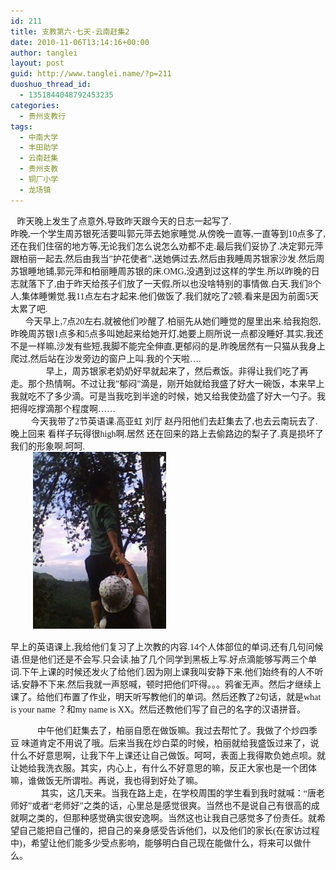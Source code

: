 ```yaml
---
id: 211
title: 支教第六-七天-云南赶集2
date: 2010-11-06T13:14:16+00:00
author: tanglei
layout: post
guid: http://www.tanglei.name/?p=211
duoshuo_thread_id:
  - 1351844048792453235
categories:
  - 贵州支教行
tags:
  - 中南大学
  - 丰田助学
  - 云南赶集
  - 贵州支教
  - 铜厂小学
  - 龙场镇
---
```

<p class="MsoNormal" style="margin: 0cm 0cm 0pt;">
  <span style="font-family: 宋体; mso-ascii-font-family: 'Times New Roman'; mso-hansi-font-family: 'Times New Roman';">   昨天晚上发生了点意外</span><span lang="EN-US"><span style="font-family: Times New Roman;">,</span></span><span style="font-family: 宋体; mso-ascii-font-family: 'Times New Roman'; mso-hansi-font-family: 'Times New Roman';">导致昨天跟今天的日志一起写了</span><span lang="EN-US"><span style="font-family: Times New Roman;">.</span></span> <span lang="EN-US"><span style="mso-tab-count: 1;"><span style="font-family: Times New Roman;">     <br /> </span></span></span><span style="font-family: 宋体; mso-ascii-font-family: 'Times New Roman'; mso-hansi-font-family: 'Times New Roman';">昨晚</span><span lang="EN-US"><span style="font-family: Times New Roman;">,</span></span><span style="font-family: 宋体; mso-ascii-font-family: 'Times New Roman'; mso-hansi-font-family: 'Times New Roman';">一个学生周苏银死活要叫郭元萍去她家睡觉</span><span lang="EN-US"><span style="font-family: Times New Roman;">.</span></span><span style="font-family: 宋体; mso-ascii-font-family: 'Times New Roman'; mso-hansi-font-family: 'Times New Roman';">从傍晚一直等</span><span lang="EN-US"><span style="font-family: Times New Roman;">,</span></span><span style="font-family: 宋体; mso-ascii-font-family: 'Times New Roman'; mso-hansi-font-family: 'Times New Roman';">一直等到</span><span lang="EN-US"><span style="font-family: Times New Roman;">10</span></span><span style="font-family: 宋体; mso-ascii-font-family: 'Times New Roman'; mso-hansi-font-family: 'Times New Roman';">点多了</span><span lang="EN-US"><span style="font-family: Times New Roman;">,</span></span><span style="font-family: 宋体; mso-ascii-font-family: 'Times New Roman'; mso-hansi-font-family: 'Times New Roman';">还在我们住宿的地方等</span><span lang="EN-US"><span style="font-family: Times New Roman;">,</span></span><span style="font-family: 宋体; mso-ascii-font-family: 'Times New Roman'; mso-hansi-font-family: 'Times New Roman';">无论我们怎么说怎么劝都不走</span><span lang="EN-US"><span style="font-family: Times New Roman;">.</span></span><span style="font-family: 宋体; mso-ascii-font-family: 'Times New Roman'; mso-hansi-font-family: 'Times New Roman';">最后我们妥协了</span><span lang="EN-US"><span style="font-family: Times New Roman;">.</span></span><span style="font-family: 宋体; mso-ascii-font-family: 'Times New Roman'; mso-hansi-font-family: 'Times New Roman';">决定郭元萍跟柏丽一起去</span><span lang="EN-US"><span style="font-family: Times New Roman;">,</span></span><span style="font-family: 宋体; mso-ascii-font-family: 'Times New Roman'; mso-hansi-font-family: 'Times New Roman';">然后由我当</span><span lang="EN-US"><span style="font-family: Times New Roman;">”</span></span><span style="font-family: 宋体; mso-ascii-font-family: 'Times New Roman'; mso-hansi-font-family: 'Times New Roman';">护花使者</span><span lang="EN-US"><span style="font-family: Times New Roman;">”,</span></span><span style="font-family: 宋体; mso-ascii-font-family: 'Times New Roman'; mso-hansi-font-family: 'Times New Roman';">送她俩过去</span><span lang="EN-US"><span style="font-family: Times New Roman;">,</span></span><span style="font-family: 宋体; mso-ascii-font-family: 'Times New Roman'; mso-hansi-font-family: 'Times New Roman';">然后由我睡周苏银家沙发</span><span lang="EN-US"><span style="font-family: Times New Roman;">.</span></span><span style="font-family: 宋体; mso-ascii-font-family: 'Times New Roman'; mso-hansi-font-family: 'Times New Roman';">然后周苏银睡地铺</span><span lang="EN-US"><span style="font-family: Times New Roman;">,</span></span><span style="font-family: 宋体; mso-ascii-font-family: 'Times New Roman'; mso-hansi-font-family: 'Times New Roman';">郭元萍和柏丽睡周苏银的床</span><span lang="EN-US"><span style="font-family: Times New Roman;">.OMG,</span></span><span style="font-family: 宋体; mso-ascii-font-family: 'Times New Roman'; mso-hansi-font-family: 'Times New Roman';">没遇到过这样的学生</span><span lang="EN-US"><span style="font-family: Times New Roman;">.</span></span><span style="font-family: 宋体; mso-ascii-font-family: 'Times New Roman'; mso-hansi-font-family: 'Times New Roman';">所以昨晚的日志就落下了</span><span lang="EN-US"><span style="font-family: Times New Roman;">,</span></span><span style="font-family: 宋体; mso-ascii-font-family: 'Times New Roman'; mso-hansi-font-family: 'Times New Roman';">由于昨天给孩子们放了一天假</span><span lang="EN-US"><span style="font-family: Times New Roman;">,</span></span><span style="font-family: 宋体; mso-ascii-font-family: 'Times New Roman'; mso-hansi-font-family: 'Times New Roman';">所以也没啥特别的事情做</span><span lang="EN-US"><span style="font-family: Times New Roman;">.</span></span><span style="font-family: 宋体; mso-ascii-font-family: 'Times New Roman'; mso-hansi-font-family: 'Times New Roman';">白天</span><span lang="EN-US"><span style="font-family: Times New Roman;">.</span></span><span style="font-family: 宋体; mso-ascii-font-family: 'Times New Roman'; mso-hansi-font-family: 'Times New Roman';">我们</span><span lang="EN-US"><span style="font-family: Times New Roman;">8</span></span><span style="font-family: 宋体; mso-ascii-font-family: 'Times New Roman'; mso-hansi-font-family: 'Times New Roman';">个人</span><span lang="EN-US"><span style="font-family: Times New Roman;">,</span></span><span style="font-family: 宋体; mso-ascii-font-family: 'Times New Roman'; mso-hansi-font-family: 'Times New Roman';">集体睡懒觉</span><span lang="EN-US"><span style="font-family: Times New Roman;">.</span></span><span style="font-family: 宋体; mso-ascii-font-family: 'Times New Roman'; mso-hansi-font-family: 'Times New Roman';">我</span><span lang="EN-US"><span style="font-family: Times New Roman;">11</span></span><span style="font-family: 宋体; mso-ascii-font-family: 'Times New Roman'; mso-hansi-font-family: 'Times New Roman';">点左右才起来</span><span lang="EN-US"><span style="font-family: Times New Roman;">.</span></span><span style="font-family: 宋体; mso-ascii-font-family: 'Times New Roman'; mso-hansi-font-family: 'Times New Roman';">他们做饭了</span><span lang="EN-US"><span style="font-family: Times New Roman;">.</span></span><span style="font-family: 宋体; mso-ascii-font-family: 'Times New Roman'; mso-hansi-font-family: 'Times New Roman';">我们就吃了</span><span lang="EN-US"><span style="font-family: Times New Roman;">2</span></span><span style="font-family: 宋体; mso-ascii-font-family: 'Times New Roman'; mso-hansi-font-family: 'Times New Roman';">顿</span><span lang="EN-US"><span style="font-family: Times New Roman;">.</span></span><span style="font-family: 宋体; mso-ascii-font-family: 'Times New Roman'; mso-hansi-font-family: 'Times New Roman';">看来是因为前面</span><span lang="EN-US"><span style="font-family: Times New Roman;">5</span></span><span style="font-family: 宋体; mso-ascii-font-family: 'Times New Roman'; mso-hansi-font-family: 'Times New Roman';">天太累了吧</span><span lang="EN-US"><span style="font-family: Times New Roman;">.</span></span>
</p>

<p class="MsoNormal" style="margin: 0cm 0cm 0pt;">
        <span style="font-family: 宋体; mso-ascii-font-family: 'Times New Roman'; mso-hansi-font-family: 'Times New Roman';">今天早上</span><span lang="EN-US"><span style="font-family: Times New Roman;">,7</span></span><span style="font-family: 宋体; mso-ascii-font-family: 'Times New Roman'; mso-hansi-font-family: 'Times New Roman';">点</span><span lang="EN-US"><span style="font-family: Times New Roman;">20</span></span><span style="font-family: 宋体; mso-ascii-font-family: 'Times New Roman'; mso-hansi-font-family: 'Times New Roman';">左右</span><span lang="EN-US"><span style="font-family: Times New Roman;">,</span></span><span style="font-family: 宋体; mso-ascii-font-family: 'Times New Roman'; mso-hansi-font-family: 'Times New Roman';">就被他们吵醒了</span><span lang="EN-US"><span style="font-family: Times New Roman;">.</span></span><span style="font-family: 宋体; mso-ascii-font-family: 'Times New Roman'; mso-hansi-font-family: 'Times New Roman';">柏丽先从她们睡觉的屋里出来</span><span lang="EN-US"><span style="font-family: Times New Roman;">.</span></span><span style="font-family: 宋体; mso-ascii-font-family: 'Times New Roman'; mso-hansi-font-family: 'Times New Roman';">给我抱怨</span><span lang="EN-US"><span style="font-family: Times New Roman;">,</span></span><span style="font-family: 宋体; mso-ascii-font-family: 'Times New Roman'; mso-hansi-font-family: 'Times New Roman';">昨晚周苏银</span><span lang="EN-US"><span style="font-family: Times New Roman;">1</span></span><span style="font-family: 宋体; mso-ascii-font-family: 'Times New Roman'; mso-hansi-font-family: 'Times New Roman';">点多和</span><span lang="EN-US"><span style="font-family: Times New Roman;">5</span></span><span style="font-family: 宋体; mso-ascii-font-family: 'Times New Roman'; mso-hansi-font-family: 'Times New Roman';">点多叫她起来给她开灯</span><span lang="EN-US"><span style="font-family: Times New Roman;">,</span></span><span style="font-family: 宋体; mso-ascii-font-family: 'Times New Roman'; mso-hansi-font-family: 'Times New Roman';">她要上厕所说一点都没睡好</span><span lang="EN-US"><span style="font-family: Times New Roman;">.</span></span><span style="font-family: 宋体; mso-ascii-font-family: 'Times New Roman'; mso-hansi-font-family: 'Times New Roman';">其实</span><span lang="EN-US"><span style="font-family: Times New Roman;">,</span></span><span style="font-family: 宋体; mso-ascii-font-family: 'Times New Roman'; mso-hansi-font-family: 'Times New Roman';">我还不是一样嘛</span><span lang="EN-US"><span style="font-family: Times New Roman;">,</span></span><span style="font-family: 宋体; mso-ascii-font-family: 'Times New Roman'; mso-hansi-font-family: 'Times New Roman';">沙发有些短</span><span lang="EN-US"><span style="font-family: Times New Roman;">,</span></span><span style="font-family: 宋体; mso-ascii-font-family: 'Times New Roman'; mso-hansi-font-family: 'Times New Roman';">我脚不能完全伸直</span><span lang="EN-US"><span style="font-family: Times New Roman;">,</span></span><span style="font-family: 宋体; mso-ascii-font-family: 'Times New Roman'; mso-hansi-font-family: 'Times New Roman';">更郁闷的是</span><span lang="EN-US"><span style="font-family: Times New Roman;">,</span></span><span style="font-family: 宋体; mso-ascii-font-family: 'Times New Roman'; mso-hansi-font-family: 'Times New Roman';">昨晚居然有一只猫从我身上爬过</span><span lang="EN-US"><span style="font-family: Times New Roman;">,</span></span><span style="font-family: 宋体; mso-ascii-font-family: 'Times New Roman'; mso-hansi-font-family: 'Times New Roman';">然后站在沙发旁边的窗户上叫</span><span lang="EN-US"><span style="font-family: Times New Roman;">.</span></span><span style="font-family: 宋体; mso-ascii-font-family: 'Times New Roman'; mso-hansi-font-family: 'Times New Roman';">我的个天啦</span><span lang="EN-US"><span style="font-family: Times New Roman;">….</span></span>
</p>

<p class="MsoNormal" style="text-indent: 21.75pt; margin: 0cm 0cm 0pt;">
         <span style="font-family: 宋体; mso-ascii-font-family: 'Times New Roman'; mso-hansi-font-family: 'Times New Roman';">早上，周苏银家老奶奶好早就起来了，然后煮饭。非得让我们吃了再走。那个热情啊。不过让我</span><span lang="EN-US"><span style="font-family: Times New Roman;">”</span></span><span style="font-family: 宋体; mso-ascii-font-family: 'Times New Roman'; mso-hansi-font-family: 'Times New Roman';">郁闷</span><span lang="EN-US"><span style="font-family: Times New Roman;">”</span></span><span style="font-family: 宋体; mso-ascii-font-family: 'Times New Roman'; mso-hansi-font-family: 'Times New Roman';">滴是，刚开始就给我盛了好大一碗饭，本来早上我就吃不了多少滴。可是当我吃到半途的时候，她又给我使劲盛了好大一勺子。我把得吃撑滴那个程度啊……</span>
</p>

<p class="MsoNormal" style="text-indent: 21.75pt; margin: 0cm 0cm 0pt;">
   <span style="font-family: 宋体; mso-ascii-font-family: 'Times New Roman'; mso-hansi-font-family: 'Times New Roman';">今天我带了</span><span lang="EN-US"><span style="font-family: Times New Roman;">2</span></span><span style="font-family: 宋体; mso-ascii-font-family: 'Times New Roman'; mso-hansi-font-family: 'Times New Roman';">节英语课</span><span lang="EN-US"><span style="font-family: Times New Roman;">.</span></span><span style="font-family: 宋体; mso-ascii-font-family: 'Times New Roman'; mso-hansi-font-family: 'Times New Roman';">高亚虹</span><span style="font-family: Times New Roman;"> </span><span style="font-family: 宋体; mso-ascii-font-family: 'Times New Roman'; mso-hansi-font-family: 'Times New Roman';">刘厅</span><span style="font-family: Times New Roman;"> </span><span style="font-family: 宋体; mso-ascii-font-family: 'Times New Roman'; mso-hansi-font-family: 'Times New Roman';">赵丹阳他们去赶集去了</span><span lang="EN-US"><span style="font-family: Times New Roman;">,</span></span><span style="font-family: 宋体; mso-ascii-font-family: 'Times New Roman'; mso-hansi-font-family: 'Times New Roman';">也去云南玩去了</span><span lang="EN-US"><span style="font-family: Times New Roman;">.</span></span><span style="font-family: 宋体; mso-ascii-font-family: 'Times New Roman'; mso-hansi-font-family: 'Times New Roman';">晚上回来</span><span style="font-family: Times New Roman;"> </span><span style="font-family: 宋体; mso-ascii-font-family: 'Times New Roman'; mso-hansi-font-family: 'Times New Roman';">看样子玩得很</span><span lang="EN-US"><span style="font-family: Times New Roman;">high</span></span><span style="font-family: 宋体; mso-ascii-font-family: 'Times New Roman'; mso-hansi-font-family: 'Times New Roman';">啊</span><span lang="EN-US"><span style="font-family: Times New Roman;">.</span></span><span style="font-family: 宋体; mso-ascii-font-family: 'Times New Roman'; mso-hansi-font-family: 'Times New Roman';">居然</span><span style="font-family: Times New Roman;"> </span><span style="font-family: 宋体; mso-ascii-font-family: 'Times New Roman'; mso-hansi-font-family: 'Times New Roman';">还在回来的路上去偷路边的梨子了</span><span lang="EN-US"><span style="font-family: Times New Roman;">.</span></span><span style="font-family: 宋体; mso-ascii-font-family: 'Times New Roman'; mso-hansi-font-family: 'Times New Roman';">真是损坏了我们的形象啊</span><span lang="EN-US"><span style="font-family: Times New Roman;">.</span></span><span style="font-family: 宋体; mso-ascii-font-family: 'Times New Roman'; mso-hansi-font-family: 'Times New Roman';">呵呵</span><span lang="EN-US"><span style="font-family: Times New Roman;">.</span></span>
</p>

<p class="MsoNormal" style="text-indent: 21.75pt; margin: 0cm 0cm 0pt;">
   <span lang="EN-US"><span style="font-family: Times New Roman;"> <a href="/wp-content/blogresources/volenteer-teaching-In-GuiZhou/6-1.jpg" target="_blank"><img src="/wp-content/blogresources/volenteer-teaching-In-GuiZhou/6-1.jpg" alt="图片"  /></a></span></span>
</p>

<span style="font-family: 宋体; mso-ascii-font-family: 'Times New Roman'; mso-hansi-font-family: 'Times New Roman';">早上的英语课上</span><span lang="EN-US"><span style="font-family: Times New Roman;">,</span></span><span style="font-family: 宋体; mso-ascii-font-family: 'Times New Roman'; mso-hansi-font-family: 'Times New Roman';">我给他们复习了上次教的内容</span><span lang="EN-US"><span style="font-family: Times New Roman;">.14</span></span><span style="font-family: 宋体; mso-ascii-font-family: 'Times New Roman'; mso-hansi-font-family: 'Times New Roman';">个人体部位的单词</span><span lang="EN-US"><span style="font-family: Times New Roman;">,</span></span><span style="font-family: 宋体; mso-ascii-font-family: 'Times New Roman'; mso-hansi-font-family: 'Times New Roman';">还有几句问候语</span><span lang="EN-US"><span style="font-family: Times New Roman;">.</span></span><span style="font-family: 宋体; mso-ascii-font-family: 'Times New Roman'; mso-hansi-font-family: 'Times New Roman';">但是他们还是不会写</span><span lang="EN-US"><span style="font-family: Times New Roman;">.</span></span><span style="font-family: 宋体; mso-ascii-font-family: 'Times New Roman'; mso-hansi-font-family: 'Times New Roman';">只会读</span><span lang="EN-US"><span style="font-family: Times New Roman;">.</span></span><span style="font-family: 宋体; mso-ascii-font-family: 'Times New Roman'; mso-hansi-font-family: 'Times New Roman';">抽了几个同学到黑板上写</span><span lang="EN-US"><span style="font-family: Times New Roman;">.</span></span><span style="font-family: 宋体; mso-ascii-font-family: 'Times New Roman'; mso-hansi-font-family: 'Times New Roman';">好点滴能够写两三个单词</span><span lang="EN-US"><span style="font-family: Times New Roman;">.</span></span><span style="font-family: 宋体; mso-ascii-font-family: 'Times New Roman'; mso-hansi-font-family: 'Times New Roman';">下午上课的时候还发火了给他们</span><span lang="EN-US"><span style="font-family: Times New Roman;">.</span></span><span style="font-family: 宋体; mso-ascii-font-family: 'Times New Roman'; mso-hansi-font-family: 'Times New Roman';">因为刚上课我叫安静下来</span><span lang="EN-US"><span style="font-family: Times New Roman;">.</span></span><span style="font-family: 宋体; mso-ascii-font-family: 'Times New Roman'; mso-hansi-font-family: 'Times New Roman';">他们始终有的人不听话</span><span lang="EN-US"><span style="font-family: Times New Roman;">,</span></span><span style="font-family: 宋体; mso-ascii-font-family: 'Times New Roman'; mso-hansi-font-family: 'Times New Roman';">安静不下来</span><span lang="EN-US"><span style="font-family: Times New Roman;">.</span></span><span style="font-family: 宋体; mso-ascii-font-family: 'Times New Roman'; mso-hansi-font-family: 'Times New Roman';">然后我就一声怒喊，顿时把他们吓得。。。鸦雀无声。然后才继续上课了。给他们布置了作业，明天听写教他们的单词。然后还教了</span><span lang="EN-US"><span style="font-family: Times New Roman;">2</span></span><span style="font-family: 宋体; mso-ascii-font-family: 'Times New Roman'; mso-hansi-font-family: 'Times New Roman';">句话，就是</span><span lang="EN-US"><span style="font-family: Times New Roman;">what is your name </span></span><span style="font-family: 宋体; mso-ascii-font-family: 'Times New Roman'; mso-hansi-font-family: 'Times New Roman';">？和</span><span lang="EN-US"><span style="font-family: Times New Roman;">my name is XX</span></span><span style="font-family: 宋体; mso-ascii-font-family: 'Times New Roman'; mso-hansi-font-family: 'Times New Roman';">。然后还教他们写了自己的名字的汉语拼音。</span>

<p class="MsoNormal" style="text-indent: 21.75pt; margin: 0cm 0cm 0pt;">
  <span style="font-family: 宋体; mso-ascii-font-family: 'Times New Roman'; mso-hansi-font-family: 'Times New Roman';">    中午他们赶集去了，柏丽自愿在做饭嘛。我过去帮忙了。我做了个炒四季豆</span><span style="font-family: Times New Roman;"> </span><span style="font-family: 宋体; mso-ascii-font-family: 'Times New Roman'; mso-hansi-font-family: 'Times New Roman';">味道肯定不用说了哦。后来当我在炒白菜的时候，柏丽就给我盛饭过来了，说什么不好意思啊，让我下午上课还让自己做饭。呵呵，表面上我得欺负她点呗。就让她给我洗衣服。其实，内心上，有什么不好意思的嘛，反正大家也是一个团体嘛，谁做饭无所谓啦。再说，我也得到好处了嘛。</span>
</p>

<p class="MsoNormal" style="text-indent: 21.75pt; margin: 0cm 0cm 0pt;">
       <span style="font-family: 宋体; mso-ascii-font-family: 'Times New Roman'; mso-hansi-font-family: 'Times New Roman';">其实，这几天来。当我在路上走，在学校周围的学生看到我时就喊：“唐老师好”或者“老师好”之类的话，心里总是感觉很爽。当然也不是说自己有很高的成就啊之类的，但那种感觉确实很安逸啊。当然这也让我自己感觉多了份责任。就希望自己能把自己懂的，把自己的亲身感受告诉他们，以及他们的家长</span><span lang="EN-US"><span style="font-family: Times New Roman;">(</span></span><span style="font-family: 宋体; mso-ascii-font-family: 'Times New Roman'; mso-hansi-font-family: 'Times New Roman';">在家访过程中</span><span lang="EN-US"><span style="font-family: Times New Roman;">)</span></span><span style="font-family: 宋体; mso-ascii-font-family: 'Times New Roman'; mso-hansi-font-family: 'Times New Roman';">，希望让他们能多少受点影响，能够明白自己现在能做什么，将来可以做什么。</span>
</p>

<p class="MsoNormal" style="text-indent: 21.75pt; margin: 0cm 0cm 0pt;">
